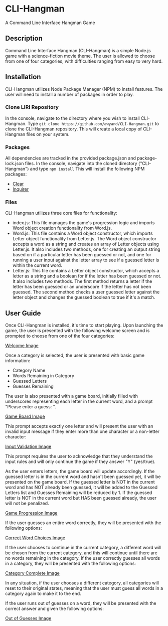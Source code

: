 # CLI-Hangman
A Command Line Interface Hangman Game

## Description

Command Line Interface Hangman (CLI-Hangman) is a simple Node.js game with a science-fiction movie theme.  The user is allowed to choose from one of four categories, with difficulties ranging from easy to very hard.

## Installation

CLI-Hangman utilizes Node Package Manager (NPM) to install features.  The user will need to install a number of packages in order to play.

### Clone LIRI Repository

In the console, navigate to the directory where you wish to install CLI-Hangman.  Type ```git clone https://github.com/awyand/CLI-Hangman.git``` to clone the CLI-Hangman repository.  This will create a local copy of CLI-Hangman files on your system.

### Packages

All dependencies are tracked in the provided package.json and package-lock.json files.  In the console, navigate into the cloned directory ("CLI-Hangman") and type ```npm install```  This will install the following NPM packages:

* [Clear](https://www.npmjs.com/package/clear)
* [Inquirer](https://www.npmjs.com/package/inquirer)

### Files

CLI-Hangman utilizes three core files for functionality:
* index.js: This file manages the game's progression logic and imports Word object creation functionality from Word.js.
* Word.js: This file contains a Word object constructor, which imports Letter object functionality from Letter.js.  The Word object constructor accepts a word as a string and creates an array of Letter objects using Letter.js.  It also includes two methods, one for creating an output string based on if a particular letter has been guessed or not, and one for running a user input against the letter array to see if a guessed letter is within the current word.
* Letter.js: This file contains a Letter object constructor, which accepts a letter as a string and a boolean for if the letter has been guessed or not.  It also includes two methods.  The first method returns a letter if the letter has been guessed or an underscore if the letter has not been guessed.  The second method checks a user guessed letter against the letter object and changes the guessed boolean to true if it's a match.

## User Guide

Once CLI-Hangman is installed, it's time to start playing.  Upon launching the game, the user is presented with the following welcome screen and is prompted to choose from one of the four categories:

[Welcome Image](README_images/welcome.png)

Once a category is selected, the user is presented with basic game information:
* Category Name
* Words Remaining in Category
* Guessed Letters
* Guesses Remaining

The user is also presented with a game board, initially filled with underscores representing each letter in the current word, and a prompt "Please enter a guess: ".

[Game Board Image](README_images/word.png)

This prompt accepts exactly one letter and will present the user with an invalid input message if they enter more than one character or a non-letter character:

[Input Validation Image](README_images/input.png)

This prompt requires the user to acknowledge that they understand the input rules and will only continue the game if they answer "Y" (yes/true).

As the user enters letters, the game board will update accordingly.  If the guessed letter is in the current word and hasn't been guessed yet, it will be presented on the game board.  If the guessed letter is NOT in the current word and has NOT already been guessed, it will be added to the Guessed Letters list and Guesses Remaining will be reduced by 1.  If the guessed letter is NOT in the current word but HAS been guessed already, the user will not be penalized.

[Game Progression Image](README_images/game.png)

If the user guesses an entire word correctly, they will be presented with the following options:

[Correct Word Choices Image](README_images/correct.png)

If the user chooses to continue in the current category, a different word will be chosen from the current category, and this will continue until there are no words remaining in the category.  If the user correctly guesses all words in a category, they will be presented with the following options:

[Category Complete Image](README_images/category_complete.png)

In any situation, if the user chooses a different category, all categories will reset to their original states, meaning that the user must guess all words in a category again to make it to the end.

If the user runs out of guesses on a word, they will be presented with the correct answer and given the following options:

[Out of Guesses Image](README_images/lose.png)
